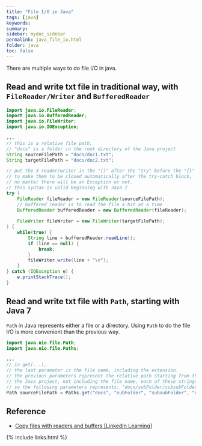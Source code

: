 ```yaml
---
title: "File I/O in Java"
tags: [java]
keywords:
summary:
sidebar: mydoc_sidebar
permalink: java_file_io.html
folder: java
toc: false
---
```

There are multiple ways to do file I/O in java.

## Read and write txt file in traditional way, with `FileReader/Writer` and `BufferedReader`
```java
import java.io.FileReader;
import java.io.BufferedReader;
import java.io.FileWriter;
import java.io.IOException;

...
// this is a relative file path,
// "docs" is a folder in the root directory of the Java project
String sourceFilePath = "docs/doc1.txt";
String targetFilePath = "docs/doc2.txt";

// put the 3 reader/writer in the "()" after the "try" before the "{}" is
// to make them to be closed automatically after the try-catch block,
// no matter there will be an Exception or not.
// this syntax is valid beginning with Java 7
try (
    FileReader fileReader = new FileReader(sourceFilePath);
    // buffered reader is to read the file a bit at a time
    BufferedReader bufferedReader = new BufferedReader(fileReader);
    
    FileWriter fileWriter = new FileWriter(targetFilePath);
) {
    while(true) {
        String line = bufferedReader.readLine();
        if (line == null) {
            break;
        }
        fileWriter.write(line + "\n");
    }
} catch (IOException e) {
    e.printStackTrace();
}
```

## Read and write txt file with `Path`, starting with Java 7
`Path` in Java represents either a file or a directory. Using `Path` to do the file I/O is more convenient than the previous way.
```java
import java.nio.file.Path;
import java.nio.file.Paths;

...
// in get(...), 
// the last parameter is the file name, including the extension.
// the previous parameters represent the relative path starting from the root directory of
// the Java project, not including the file name, each of these strings represents a folder name.
// so the following parameters represents: "docs/subFolder/subsubFolder/doc1.txt":
Path sourceFilePath = Paths.get("docs", "subFolder", "subsubFolder", "doc1.txt");
```


## Reference
* [Copy files with readers and buffers [LinkedIn Learning]](https://www.linkedin.com/learning/java-essential-training-objects-and-apis/copy-files-with-readers-and-buffers)


{% include links.html %}
